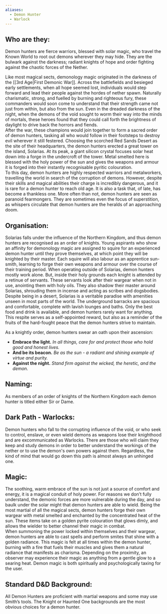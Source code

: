 ```yaml
---
aliases:
  - Demon Hunter
  - Warlock
---
```

## Who are they:
Demon hunters are fierce warriors, blessed with solar magic, who travel the Known World to root out demons wherever they may hide. They are the bulwark against the darkness; radiant knights of hope and order fighting against the chaotic forces of the Nether.   

Like most magical sects, demonology magic originated in the darkness of the [[3rd Age|First Demonic War]]. Across the battlefields and besieged early settlements, when all hope seemed lost, individuals would step forward and lead their people against the hordes of nether spawn. Naturally charismatic, strong, and fuelled by burning and righteous fury, these commanders would soon come to understand that their strength came not just from within, but also from the sun. Even in the dreaded darkness of the night, when the demons of the void sought to worm their way into the minds of mortals, these heroes found that they could call forth the brightness of daylight to drive back the horrors and fiends.  
After the war, these champions would join together to form a sacred order of demon hunters, tasking all who would follow in their footsteps to destroy evil wherever it still festered. Choosing the scorched Red Sands Desert as the site of their headquarters, the demon hunters erected a great tower on the island, Solarias. At its peak, a giant silicon crystal focuses solar heat down into a forge in the undercroft of the tower. Metal smelted here is blessed with the holy power of the sun and gives the weapons and armour it is forged into their instantly recognisable pyritic colouration.  
To this day, demon hunters are highly respected warriors and metalworkers, travelling the world in search of the corruption of demons. However, despite their skills and magical abilities their charge is incredibly dangerous, and it is rare for a demon hunter to reach old age. It is also a task that, of late, has become a thankless one. More often than not, demon hunters are seen as paranoid fearmongers. They are sometimes even the focus of superstition, as whispers circulate that demon hunters are the heralds of an approaching doom.  
## Organisation:
Solarias falls under the influence of the Northern Kingdom, and thus demon hunters are recognised as an order of knights. Young aspirants who show an affinity for demonology magic are assigned to squire for an experienced demon hunter until they prove themselves, at which point they will be knighted by their master. Each squire will also labour as an apprentice sun-smith, learning to forge their own weapons and armour over the course of their training period. When operating outside of Solarias, demon hunters mostly work alone. But, inside their holy grounds each knight is attended by a retinue of servants. These servants look after their wargear when not in use, anointing them with holy oils. They also shadow their master around Solarias, shrouding them in incense and acting as scribes and dogsbodies.  
Despite being in a desert, Solarias is a veritable paradise with amenities unseen in most parts of the world. The underground barracks are spacious and comfortable, complete with lavish lounges and baths. Only the best food and drink is available, and demon hunters rarely want for anything. This respite serves as a self-appointed reward, but also as a reminder of the fruits of the hard-fought peace that the demon hunters strive to maintain. 

As a knightly order, demon hunters swear an oath upon their ascension:
- **Embrace the light.** _In all things, care for and protect those who hold good and honest lives._
- **And be its beacon.** _Be as the sun - a radiant and shining example of virtue and purity._
- **Against the night.** _Stand firm against the wicked, the heretic, and the demon._
## Naming:
As members of an order of knights of the Northern Kingdom each demon hunter is titled either Sir or Dame.  
## Dark Path - Warlocks:
Demon hunters who fall to the corrupting influence of the void, or who seek to control, enslave, or even wield demons as weapons lose their knighthood and are excommunicated as Warlocks. There are those who will claim they keep and study demons in order to better understand the workings of the nether or to use the demon's own powers against them. Regardless, the kind of mind that would go down this path is almost always an unhinged one.  
## Magic:
The soothing, warm embrace of the sun is not just a source of comfort and energy, it is a magical conduit of holy power. For reasons we don’t fully understand, the demonic forces are more vulnerable during the day, and so baulk under the solar might that demon hunters are able to wield. Being the most martial of all the magical sects, demon hunters forge their own wargear with metal smelted and enchanted by the concentrated heat of the sun. These items take on a golden pyrite colouration that glows dimly, and allows the wielder to better channel their magic in combat.  
When summoning the power locked within themselves and their wargear, demon hunters are able to cast spells and perform smites that shine with a golden radiance. This magic is felt at all times within the demon hunter, burning with a fire that fuels their muscles and gives them a natural radiance that manifests as charisma. Depending on the proximity, an observer may experience their magic as anything from a gentle glow to a searing heat. Demon magic is both spiritually and psychologically taxing for the user.  
## Standard D&D Background:
All Demon Hunters are proficient with martial weapons and some may use Smith’s tools. The Knight or Haunted One backgrounds are the most obvious choices for a demon hunter.
